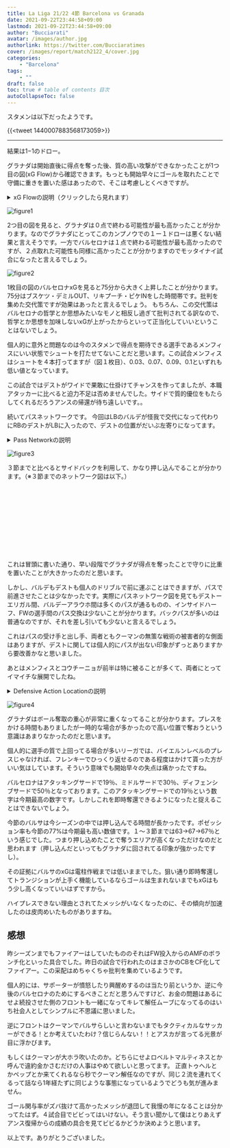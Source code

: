 ```yaml
---
title: La Liga 21/22 4節 Barcelona vs Granada 
date: 2021-09-22T23:44:58+09:00
lastmod: 2021-09-22T23:44:58+09:00
author: "Bucciarati"
avatar: /images/author.jpg
authorlink: https://twitter.com/Bucciaratimes
cover: /images/report/match2122_4/cover.jpg
categories:
    - "Barcelona"
tags: 
    - ""
draft: false
toc: true # table of contents 目次
autoCollapseToc: false
---
```


スタメンは以下だったようです。

{{<tweet 1440007883568173059>}}

<hr>

結果は1−1のドロー。

グラナダは開始直後に得点を奪った後、質の高い攻撃ができなかったことが1つ目の図(xG Flow)から確認できます。もっとも開始早々にゴールを取れたことで守備に重きを置いた感はあったので、そこは考慮しとくべきですが。

<details><summary>xG Flowの説明（クリックしたら見れます）</summary><div>

```
・xG FlowはxGのどんどん足し算していって、それをグラフにしたモノです。
・ホームチームが赤、アウェイチームが青となってます。
・白い丸がシュートを表してます。
・その丸を指す矢印の元をたどれば、「パスを出した人→シュートを打った人（xG）」を確認できるようになってます。
```
</div></details>

![figure1](/images/report/match2122_4/image1.png)

2つ目の図を見ると、グラナダは０点で終わる可能性が最も高かったことが分かります。なのでグラナダにとってこのカンプノウでの１ー１ドローは悪くない結果と言えそうです。一方でバルセロナは１点で終わる可能性が最も高かったのですが、２点取れた可能性も同様に高かったことが分かりますのでモッタイナイ試合になったと言えるでしょう。

![figure2](/images/report/match2122_4/image2.png)

1枚目の図のバルセロナxGを見ると75分から大きく上昇したことが分かります。75分はブスケツ・デミルOUT、リキプーチ・ピケINをした時間帯です。批判を集めた交代策ですが効果はあったと言えるでしょう。
もちろん、この交代策はバルセロナの哲学とか思想みたいなモノと相反し過ぎて批判されてる訳なので、哲学とか思想を加味しないxGが上がったからといって正当化していいということはないでしょう。

個人的に意外と問題なのは今のスタメンで得点を期待できる選手であるメンフィスにいい状態でシュートを打たせてないことだと思います。この試合メンフィスはシュートを４本打ってますが（図１枚目）、0.03、0.07、0.09、0.1といずれも低い値となっています。

この試合ではデストがワイドで果敢に仕掛けてチャンスを作ってましたが、本職アタッカーに比べると迫力不足は否めませんでした。サイドで質的優位をもたらしてくれるだろうアンスの帰還が待ち遠しいです。。

続いてパスネットワークです。
今回はLBのバルデが怪我で交代になって代わりにRBのデストがLBに入ったので、デストの位置がだいぶ左寄りになってます。

<details><summary>Pass Networkの説明</summary><div>

```
・丸の位置は、平均ポジションを示しています。→各選手のパスを出した位置の中央値です。
・丸の大きさは、パス本数を示してます。→パス数が多いほど丸が大きくなり、少ないほど丸が小さくなります。
・丸を結ぶ線は、選手間でのパス交換数を示しています。→パス交換が多いほど線は太く濃くなり、少ないほど線は細く薄くなります。
・※パス交換数が３本以下の場合、線は描画されないよう作ってます
```
</div></details>

![figure3](/images/report/match2122_4/image3.png)

３節までと比べるとサイドバックを利用して、かなり押し込んでることが分かります。（※３節までのネットワーク図は以下。）

<div class="iframely-embed"><div class="iframely-responsive" style="height: 140px; padding-bottom: 0;"><a href="https://bucciaratimes.info/posts/match/new-barca/" data-iframely-url="//cdn.iframe.ly/RdsAhaL?card=small"></a></div></div><script async src="//cdn.iframe.ly/embed.js" charset="utf-8"></script>

<br>

これは冒頭に書いた通り、早い段階でグラナダが得点を奪ったことで守りに比重を置いたことが大きかったのだと思います。

しかし、バルデもデストも個人のドリブルで前に運ぶことはできますが、パスで前進させたことは少なかったです。実際にパスネットワーク図を見てもデストーエリガル間、バルデーアラウホ間は多くのパスが通るものの、インサイドハーフ、FWの選手間のパス交換は少ないことが分かります。バックパスが多いのは普通なのですが、それを差し引いても少ないと言えるでしょう。

これはパスの受け手と出し手、両者ともクーマンの無策な戦術の被害者的な側面はありますが、デストに関しては個人的にパスが出ない印象がずっとありますから要改善かなと思いました。

あとはメンフィスとコウチーニョが前半は特に被ることが多くて、両者にとってイマイチな展開でしたね。

<details><summary>Defensive Action Locationの説明</summary><div>

```
・この図はどこでボールを奪ったかを示したものです。
・攻めてる方向はー＞　＜ーです。向かい合う形ですね。
```
</div></details>

![figure4](/images/report/match2122_4/image4.png)

グラナダはボール奪取の重心が非常に重くなってることが分かります。プレスをかける時間もありましたが一時的な場合が多かったので高い位置で奪おうという意識はあまりなかったのだと思います。

個人的に選手の質で上回ってる場合が多いリーガでは、バイエルンレベルのプレスじゃなければ、フレンキーでひっくり返せるのである程度はかけて貰った方がいい気はしています。そういう意味でも開始早々の失点は痛かったですね。

バルセロナはアタッキングサードで19％、ミドルサードで30％、ディフェンシブサードで50％となっております。このアタッキングサードでの19％という数字は今期最高の数字です。しかしこれを即時奪還できるようになったと捉えることはできないでしょう。

今節のバルサは今シーズンの中では押し込んでる時間が長かったです。ポゼッション率も今節の77%は今期最も高い数値です。１〜３節までは63→67→67％という感じでした。つまり押し込めたことで奪うエリアが高くなっただけなのだと思われます（押し込んだといってもグラナダに回されてる印象が強かったですし）。

その証拠にバルサのxGは電柱作戦までは低いままでした。狙い通り即時奪還してトランジションが上手く機能しているならゴールは生まれないまでもxGはもう少し高くなっていいはずですから。

ハイプレスできない理由とされてたメッシがいなくなったのに、その傾向が加速したのは皮肉めいたものがありますね。

## 感想

昨シーズンまでもファイアーはしていたもののそれはFW投入からのAMFのボランチ化といった具合でした。昨日の試合で行われたのはまさかのCBをCF化してファイアー。この采配はめちゃくちゃ批判を集めているようです。

個人的には、サポーターが憤怒したり興醒めするのは当たり前というか、逆に今後のバルセロナのためにするべきことだと思うんですけど、お金の問題はあるにせよ続投させた側のフロントも一緒になってキレて解任ムーブになってるのはいち社会人としてシンプルに不思議に思いました。

逆にフロントはクーマンでバルサらしいと言わないまでもタクティカルなサッカーができる！とか考えていたわけ？信じらんない！！とアスカが言ってる光景が目に浮かびます。

もしくはクーマンが大ホラ吹いたのか。どちらにせよロベルトマルティネスとか呼んで違約金かさむだけの人事はやめて欲しいと思ってます。
正直トゥヘルとかペップとか来てくれるなら秒でクーマン解任なのですが、同じ２流を連れてくるって話なら1年経たずに同じような事態になっているようでどうも気が進みません。

ゴール関与率がズバ抜けて高かったメッシが退団して我慢の年になることは分かってたはず。４試合目でビビってはいけない。そう言い聞かして僕はとりあえずアンス復帰からの成績の具合を見てビビるかどうか決めようと思います。

以上です。ありがとうございました。

<script async src="//cdn.iframe.ly/embed.js" charset="utf-8"></script>
